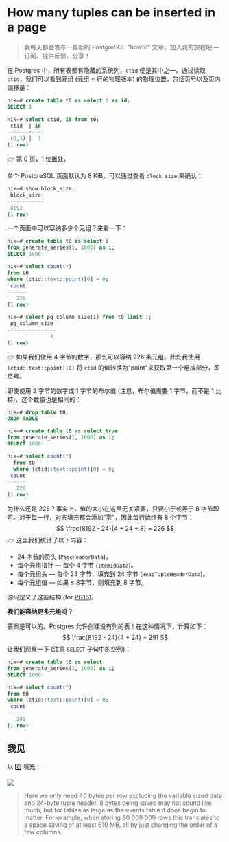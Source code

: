 # How many tuples can be inserted in a page

> 我每天都会发布一篇新的 PostgreSQL "howto" 文章。加入我的旅程吧 — 订阅、提供反馈、分享！

在 Postgres 中，所有表都有隐藏的系统列，`ctid` 便是其中之一。通过读取 `ctid`，我们可以看到元组 (元组 = 行的物理版本) 的物理位置，包括页号以及页内偏移量：

```sql
nik=# create table t0 as select 1 as id;
SELECT 1

nik=# select ctid, id from t0;
 ctid  | id
-------+----
 (0,1) |  1
(1 row)
```

👉 第 0 页，1 位置处。

单个 PostgreSQL 页面默认为 8 KiB，可以通过查看 `block_size` 来确认：

```sql
nik=# show block_size;
 block_size
------------
 8192
(1 row)
```

一个页面中可以容纳多少个元组？来看一下：

```sql
nik=# create table t0 as select i
from generate_series(1, 1000) as i;
SELECT 1000

nik=# select count(*)
from t0
where (ctid::text::point)[0] = 0;
 count
-------
   226
(1 row)

nik=# select pg_column_size(i) from t0 limit 1;
 pg_column_size
----------------
              4
(1 row)
```

👉 如果我们使用 4 字节的数字，那么可以容纳 226 条元组。此处我使用 `(ctid::text::point)[0]` 将 `ctid` 的值转换为"point"来获取第一个组成部分，即页号。

即使使用 2 字节的数字或 1 字节的布尔值 (注意，布尔值需要 1 字节，而不是 1 比特)，这个数量也是相同的：

```sql
nik=# drop table t0;
DROP TABLE

nik=# create table t0 as select true
from generate_series(1, 1000) as i;
SELECT 1000

nik=# select count(*)
  from t0
  where (ctid::text::point)[0] = 0;
 count
-------
   226
(1 row)
```

为什么还是 226？事实上，值的大小在这里无关紧要，只要小于或等于 8 字节即可。对于每一行，对齐填充都会添加"零"，因此每行始终有 8 个字节：
$$
\frac{8192 - 24}{4 + 24 + 8} = 226
$$
👉 这里我们统计了以下内容：

- 24 字节的页头 (`PageHeaderData`)。
- 每个元组指针 — 每个 4 字节 (`ItemIdData`)。
- 每个元组头 — 每个 23 字节，填充到 24 字节 (`HeapTupleHeaderData`)。
- 每个元组值 — 如果 ≤ 8字节，则填充到 8 字节。

源码定义了这些结构 (for [PG16](https://github.com/postgres/postgres/blob/REL_16_STABLE/src/include/storage/bufpage.h))。

**我们能容纳更多元组吗？**

答案是可以的。Postgres 允许创建没有列的表！在这种情况下，计算如下：
$$
\frac{8192 - 24}{4 + 24} = 291
$$
让我们观察一下 (注意 `SELECT` 子句中的空列)：

```sql
nik=# create table t0 as select
from generate_series(1, 1000) as i;
SELECT 1000

nik=# select count(*)
from t0
where (ctid::text::point)[0] = 0;
 count
-------
   291
(1 row)
```

## 我见

以 0️⃣ 填充：

![](/Users/xiongcancan/Desktop/workspace/postgres-howto/images/alignment.png)

>Here we only need 40 bytes per row excluding the variable sized data and 24-byte tuple header. 8 bytes being saved may not sound like much, but for tables as large as the events table it does begin to matter. For example, when storing 80 000 000 rows this translates to a space saving of at least 610 MB, all by just changing the order of a few columns.